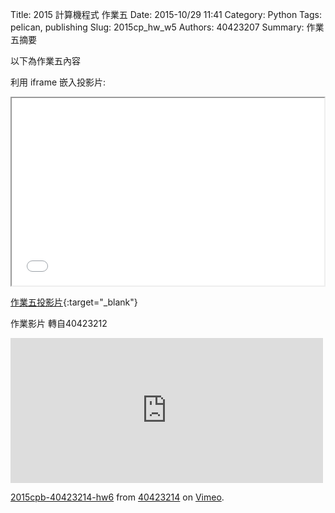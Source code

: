 Title: 2015 計算機程式 作業五
Date: 2015-10/29 11:41
Category: Python
Tags: pelican, publishing
Slug: 2015cp_hw_w5
Authors: 40423207
Summary: 作業五摘要

以下為作業五內容

利用 iframe 嵌入投影片:

<iframe src="40423214_cp_w5_p.html" width="500" height="300"></iframe>

[作業五投影片](40423214_cp_w5_p.html){:target="_blank"}

作業影片
轉自40423212
<iframe src="https://player.vimeo.com/video/144977818" width="500" height="232" frameborder="0" webkitallowfullscreen mozallowfullscreen allowfullscreen></iframe> <p><a href="https://vimeo.com/144977818">2015cpb-40423214-hw6</a> from <a href="https://vimeo.com/user45523667">40423214</a> on <a href="https://vimeo.com">Vimeo</a>.</p>